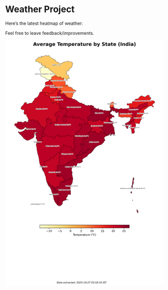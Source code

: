 # Weather Project

Here’s the latest heatmap of weather:

Feel free to leave feedback/improvements.

![India Heatmap](docs/assets/india_heatmap.png?v=FE9553)
